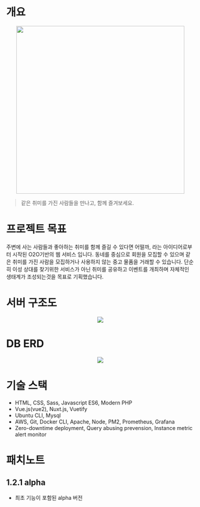 # 개요
<p align="center"><image src="assets/img/readme/logo.png" width="450"/></p>

> 같은 취미를 가진 사람들을 만나고, 함께 즐겨보세요.

# 프로젝트 목표
<!-- <p align="center"><image src="assets/img/mainpage.png"/></p> -->
<!-- [웹사이트](https://www.wehobby.kr) -->
주변에 사는 사람들과 좋아하는 취미를 함께 즐길 수 있다면 어떨까, 라는 아이디어로부터 시작된 O2O기반의 웹 서비스 입니다. 동네를 중심으로 회원을 모집할 수 있으며 같은 취미를 가진 사람을 모집하거나 사용하지 않는 중고 물품을 거래할 수 있습니다. 단순히 이성 상대를 찾기위한 서비스가 아닌 취미를 공유하고 이벤트를 개최하며 자체적인 생태계가 조성되는것을 목표로 기획했습니다.

# 서버 구조도
<p align="center"><image src="assets/img/readme/server-structure.png"/></p>

# DB ERD
<p align="center"><image src="assets/img/readme/db-erd.png"/></p>

# 기술 스택
-	HTML, CSS, Sass, Javascript ES6, Modern PHP
-	Vue.js(vue2), Nuxt.js, Vuetify
-	Ubuntu CLI, Mysql
-	AWS, Git, Docker CLI, Apache, Node, PM2, Prometheus, Grafana
-	Zero-downtime deployment, Query abusing prevension, Instance metric alert monitor

# 패치노트
## 1.2.1 alpha
- 최초 기능이 포함된 alpha 버전